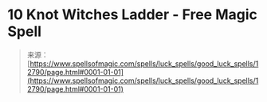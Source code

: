 <!--yml
category: 未分类
date: 2024-06-12 18:50:44
-->

# 10 Knot Witches Ladder - Free Magic Spell

> 来源：[https://www.spellsofmagic.com/spells/luck_spells/good_luck_spells/12790/page.html#0001-01-01](https://www.spellsofmagic.com/spells/luck_spells/good_luck_spells/12790/page.html#0001-01-01)